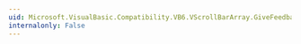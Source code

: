 ```yaml
---
uid: Microsoft.VisualBasic.Compatibility.VB6.VScrollBarArray.GiveFeedback
internalonly: False
---
```

